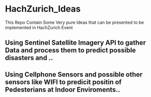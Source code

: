 # HachZurich_Ideas
This Repo Contain Some Very pure Ideas that can be presented to be implemented in HachZurich Event

## Using Sentinel Satellite Imagery API to gather Data and process them to predict possible disasters and ..


## Using Cellphone Sensors and possible other sensors like WIFI to predicit positin of Pedesterians at Indoor Enviroments..
